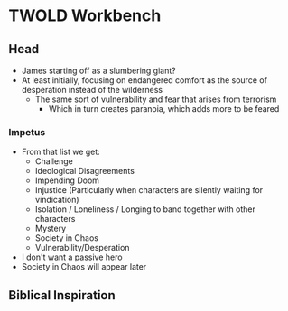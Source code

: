 # TWOLD Workbench

## Head

* James starting off as a slumbering giant?
* At least initially, focusing on endangered comfort as the source of desperation instead of the wilderness
  * The same sort of vulnerability and fear that arises from terrorism
    * Which in turn creates paranoia, which adds more to be feared

### Impetus

* From that list we get:
  * Challenge
  * Ideological Disagreements
  * Impending Doom
  * Injustice (Particularly when characters are silently waiting for vindication)
  * Isolation / Loneliness / Longing to band together with other characters
  * Mystery
  * Society in Chaos
  * Vulnerability/Desperation
* I don't want a passive hero
* Society in Chaos will appear later

## Biblical Inspiration
